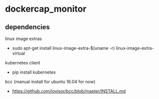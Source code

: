 # dockercap_monitor

## dependencies
linux image extras

- sudo apt-get install linux-image-extra-$(uname -r) linux-image-extra-virtual

kubernetes client

- pip install kubernetes

bcc (manual install for ubuntu 16.04 for now)

- https://github.com/iovisor/bcc/blob/master/INSTALL.md
